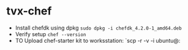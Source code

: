 # tvx-chef


- Install chefdk using dpkg `sudo dpkg -i chefdk_4.2.0-1_amd64.deb`
- Verify setup `chef --version`
- TO Upload chef-starter kit to worksstation: `scp -r -v -i <location-of-pem> <directory or file to upload> ubuntu@<ip>:

